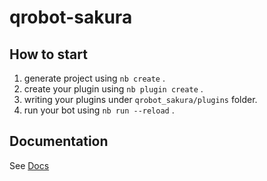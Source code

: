 # qrobot-sakura

## How to start

1. generate project using `nb create` .
2. create your plugin using `nb plugin create` .
3. writing your plugins under `qrobot_sakura/plugins` folder.
4. run your bot using `nb run --reload` .

## Documentation

See [Docs](https://nonebot.dev/)

